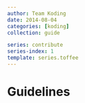 ```yaml
---
author: Team Koding
date: 2014-08-04
categories: [koding]
collection: guide

series: contribute
series-index: 1
template: series.toffee
---
```


# Guidelines
